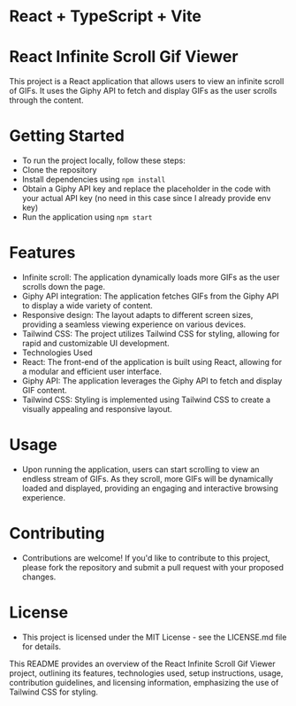 # React + TypeScript + Vite

# React Infinite Scroll Gif Viewer

This project is a React application that allows users to view an infinite scroll of GIFs. It uses the Giphy API to fetch and display GIFs as the user scrolls through the content.

# Getting Started

- To run the project locally, follow these steps:
- Clone the repository
- Install dependencies using `npm install`
- Obtain a Giphy API key and replace the placeholder in the code with your actual API key (no need in this case since I already provide env key)
- Run the application using `npm start`

# Features

- Infinite scroll: The application dynamically loads more GIFs as the user scrolls down the page.
- Giphy API integration: The application fetches GIFs from the Giphy API to display a wide variety of content.
- Responsive design: The layout adapts to different screen sizes, providing a seamless viewing experience on various devices.
- Tailwind CSS: The project utilizes Tailwind CSS for styling, allowing for rapid and customizable UI development.
- Technologies Used
- React: The front-end of the application is built using React, allowing for a modular and efficient user interface.
- Giphy API: The application leverages the Giphy API to fetch and display GIF content.
- Tailwind CSS: Styling is implemented using Tailwind CSS to create a visually appealing and responsive layout.

# Usage

- Upon running the application, users can start scrolling to view an endless stream of GIFs. As they scroll, more GIFs will be dynamically loaded and displayed, providing an engaging and interactive browsing experience.

# Contributing

- Contributions are welcome! If you'd like to contribute to this project, please fork the repository and submit a pull request with your proposed changes.

# License

- This project is licensed under the MIT License - see the LICENSE.md file for details.

This README provides an overview of the React Infinite Scroll Gif Viewer project, outlining its features, technologies used, setup instructions, usage, contribution guidelines, and licensing information, emphasizing the use of Tailwind CSS for styling.
